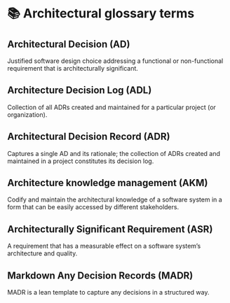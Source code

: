 # 📚 Architectural glossary terms

## Architectural Decision (AD)

Justified software design choice addressing a functional or non-functional requirement that is
architecturally significant.

## Architecture Decision Log (ADL)

Collection of all ADRs created and maintained for a particular project (or organization).

## Architectural Decision Record (ADR)

Captures a single AD and its rationale; the collection of ADRs created and maintained in a project
constitutes its decision log.

## Architecture knowledge management (AKM)

Codify and maintain the architectural knowledge of a software system in a form that can be easily
accessed by different stakeholders.

## Architecturally Significant Requirement (ASR)

A requirement that has a measurable effect on a software system’s architecture and quality.

## Markdown Any Decision Records (MADR)

MADR is a lean template to capture any decisions in a structured way.
